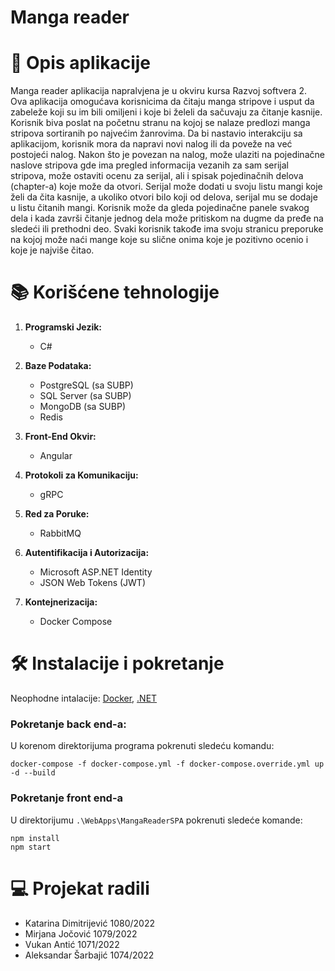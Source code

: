 
# Manga reader


# :memo: Opis aplikacije

Manga reader aplikacija napralvjena je u okviru kursa Razvoj softvera 2. Ova aplikacija omogućava korisnicima da čitaju manga stripove i usput da zabeleže koji su im bili omiljeni i koje bi želeli da sačuvaju za čitanje kasnije. Korisnik biva poslat na početnu stranu na kojoj se nalaze predlozi manga stripova sortiranih po najvećim žanrovima. Da bi nastavio interakciju sa aplikacijom, korisnik mora da napravi novi nalog ili da poveže na već postojeći nalog. Nakon što je povezan na nalog, može ulaziti na pojedinačne naslove stripova gde ima pregled informacija vezanih za sam serijal stripova, može ostaviti ocenu za serijal, ali i spisak pojedinačnih delova (chapter-a) koje može da otvori. Serijal može dodati u svoju listu mangi koje želi da čita kasnije, a ukoliko otvori bilo koji od delova, serijal mu se dodaje u listu čitanih mangi. Korisnik može da gleda pojedinačne panele svakog dela i kada završi čitanje jednog dela može pritiskom na dugme da pređe na sledeći ili prethodni deo. Svaki korisnik takođe ima svoju stranicu preporuke na kojoj može naći mange koje su slične onima koje je pozitivno ocenio i koje je najviše čitao.

# :books: Korišćene tehnologije

1. **Programski Jezik:**
   - C#

2. **Baze Podataka:**
   - PostgreSQL (sa SUBP)
   - SQL Server (sa SUBP)
   - MongoDB (sa SUBP)
   - Redis

3. **Front-End Okvir:**
   - Angular

4. **Protokoli za Komunikaciju:**
   - gRPC

5. **Red za Poruke:**
   - RabbitMQ

6. **Autentifikacija i Autorizacija:**
   - Microsoft ASP.NET Identity
   - JSON Web Tokens (JWT)

7. **Kontejnerizacija:**
   - Docker Compose
  
# 🛠️ Instalacije i pokretanje

Neophodne intalacije: [Docker](https://www.docker.com/products/docker-desktop/), [.NET](https://dotnet.microsoft.com/en-us/download)

### Pokretanje back end-a:

U korenom direktorijuma programa pokrenuti sledeću komandu:
```
docker-compose -f docker-compose.yml -f docker-compose.override.yml up -d --build
```

### Pokretanje front end-a

U direktorijumu ```.\WebApps\MangaReaderSPA``` pokrenuti sledeće komande:
```
npm install
npm start
```

# 💻 Projekat radili
- Katarina Dimitrijević 1080/2022
- Mirjana Jočović 1079/2022
- Vukan Antić 1071/2022
- Aleksandar Šarbajić 1074/2022
